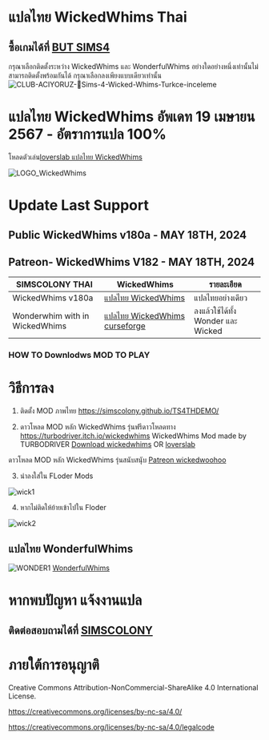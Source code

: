 
# แปลไทย WickedWhims Thai
## ซื้อเกมได้ที่ [BUT SIMS4](https://www.cdkeys.com/pc/games/the-sims-4-standard-edition-pc-cd-key-origin?mw_aref=simscolony)

กรุณาเลือกติดตั้งระหว่าง WickedWhims และ WonderfulWhims อย่างใดอย่างหนึ่งเท่านั้นไม่สามารถติดตั้งพร้อมกันได้
กรุณาเลือกลงเพียงแบบเดียวเท่านั้น
![CLUB-ACIYORUZ-💓Sims-4-Wicked-Whims-Turkce-inceleme](https://user-images.githubusercontent.com/13219372/127035913-4855b0af-ebc4-4239-9b25-57c0f2bb4267.jpg)


# แปลไทย WickedWhims อัพเดท 19 เมษายน 2567 - อัตราการแปล 100%
โหลดตัวเล่น[loverslab แปลไทย WickedWhims](https://www.loverslab.com/files/file/5755-sims-4-wickedwhims-thai-support-wickedwhims-v167c-18-december-2021/)


![LOGO_WickedWhims](https://img.itch.zone/aW1nLzMzMDExODAucG5n/original/mSNqg3.png)
# Update Last Support 
## Public WickedWhims v180a - MAY 18TH, 2024
## Patreon- WickedWhims V182 - MAY 18TH, 2024

| SIMSCOLONY THAI| WickedWhims|รายละเอียด|
| ------------- | ------------- | ------------- |
| WickedWhims v180a | [แปลไทย WickedWhims ](https://github.com/simscolony/WickedWhimsTH/raw/main/%5BSimscolony%5D%20%20WickedWhims_Th_2024.package)  |แปลไทยอย่างเดียว|
| Wonderwhim with in WickedWhims  | [แปลไทย WickedWhims curseforge](https://www.curseforge.com/sims4/mods/wonderfulwhims-thai-translation)| ลงแล้วใช้ได้ทั้ง Wonder และ Wicked|


### HOW TO Downlodws MOD TO PLAY

# วิธีการลง
1. ติดตั้ง MOD ภาพไทย
https://simscolony.github.io/TS4THDEMO/

2. ดาวโหลด MOD หลัก WickedWhims  รุ่นฟรีดาวโหลดทาง
https://turbodriver.itch.io/wickedwhims
WickedWhims Mod made by TURBODRIVER   [Download wickedwhims](https://wickedwhimsmod.com/download/) OR
[loverslab](https://www.loverslab.com/files/file/5755-sims-4-thai-translation-for-wickedwhims-435140c-16-april-2019/)


ดาวโหลด MOD หลัก WickedWhims  รุ่นสนับสนุับ
[Patreon wickedwoohoo](https://www.patreon.com/wickedwoohoo)


3. นำลงใส่ใน FLoder Mods

![wick1](https://images2.imgbox.com/13/a1/kwvL8UYq_o.jpg)

4. หากไม่ติดให้ย้ายเข้าไปใน Floder

![wick2](https://user-images.githubusercontent.com/13219372/127035833-41096a39-6cce-4852-8207-d3f88aae143a.jpg)



## แปลไทย WonderfulWhims

![WONDER1](https://img.itch.zone/aW1nLzQyNjc4NDEucG5n/original/bivTAu.png)
[WonderfulWhims](https://simscolony.github.io/WonderfulWhims_Traditional_THAI)


# หากพบปัญหา แจ้งงานแปล
## ติดต่อสอบถามได้ที่ [SIMSCOLONY](https://www.facebook.com/SimsColony/)

# ภายใต้การอนุญาติ 

Creative Commons Attribution-NonCommercial-ShareAlike 4.0 International License.

https://creativecommons.org/licenses/by-nc-sa/4.0/

https://creativecommons.org/licenses/by-nc-sa/4.0/legalcode

